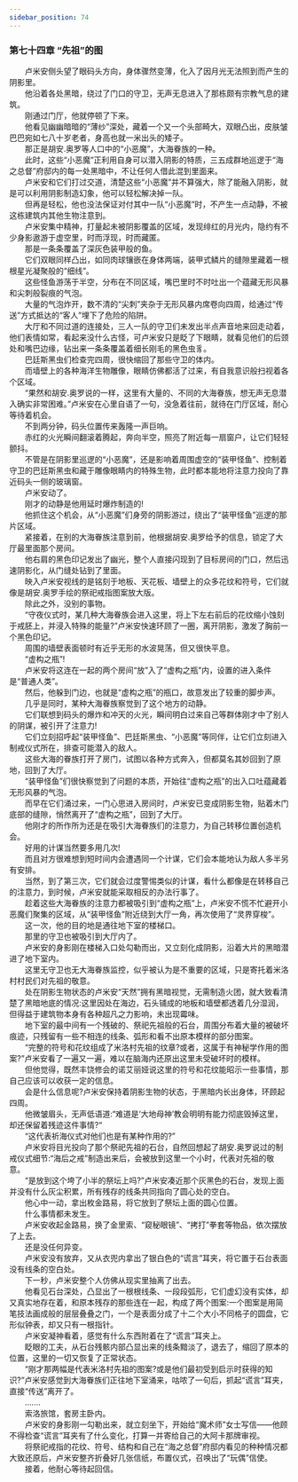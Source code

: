 ```yaml
---
sidebar_position: 74
---
```

### 第七十四章 “先祖”的图  


　　卢米安侧头望了眼码头方向，身体骤然变薄，化入了因月光无法照到而产生的阴影里。  
　　他沿着各处黑暗，绕过了门口的守卫，无声无息进入了那栋颇有宗教气息的建筑。  
　　刚通过门厅，他就停顿了下来。  
　　他看见幽幽暗暗的“薄纱”深处，藏着一个又一个头部畸大，双眼凸出，皮肤皱巴巴宛如七八十岁老者，身高也就一米出头的矮子。  
　　那正是胡安.奥罗等人口中的“小恶魔”，大海眷族的一种。  
　　此时，这些“小恶魔”正利用自身可以潜入阴影的特质，三五成群地巡逻于“海之总督”府邸内的每一处黑暗中，不让任何人借此混到里面来。  
　　卢米安和它们打过交道，清楚这些“小恶魔”并不算强大，除了能融入阴影，就是可以利用阴影制造幻象，他可以轻松解决掉一队。  
　　但再是轻松，他也没法保证对付其中一队“小恶魔”时，不产生一点动静，不被这栋建筑内其他生物注意到。  
　　卢米安集中精神，打量起未被阴影覆盖的区域，发现绯红的月光内，隐约有不少身影遨游于虚空里，时而浮现，时而藏匿。  
　　那是一条条覆盖了深灰色装甲般的鱼。  
　　它们双眼同样凸出，如同肉球镶嵌在身体两端，装甲式鳞片的缝隙里藏着一根根星光凝聚般的“细线”。  
　　这些怪鱼游荡于半空，分布在不同区域，嘴巴里时不时吐出一个蕴藏无形风暴和尖刺般裂痕的气泡。  
　　大量的气泡炸开，数不清的“尖刺”夹杂于无形风暴内席卷向四周，给通过“传送”方式抵达的“客人”埋下了危险的陷阱。  
　　大厅和不同过道的连接处，三人一队的守卫们未发出半点声音地来回走动着，他们表情如常，看起来没什么古怪，可卢米安只是眨了下眼睛，就看见他们的后颈处和嘴巴边缘，钻出来一条条覆盖着细长刚毛的黑色虫豸。  
　　巴廷斯黑虫们检查完四周，很快缩回了那些守卫的体内。  
　　而墙壁上的各种海洋生物雕像，眼睛仿佛都活了过来，有自我意识般扫视着各个区域。  
　　“果然和胡安.奥罗说的一样，这里有大量的、不同的大海眷族，想无声无息潜入确实非常困难。”卢米安在心里自语了一句，没急着往前，就待在门厅区域，耐心等待着机会。  
　　不到两分钟，码头位置传来轰隆一声巨响。  
　　赤红的火光瞬间翻滚着腾起，奔向半空，照亮了附近每一扇窗户，让它们轻轻颤抖。  
　　不管是在阴影里巡逻的“小恶魔”，还是影响着周围虚空的“装甲怪鱼”、控制着守卫的巴廷斯黑虫和藏于雕像眼睛内的特殊生物，此时都本能地将注意力投向了靠近码头一侧的玻璃窗。  
　　卢米安动了。  
　　刚才的动静是他用延时爆炸制造的!  
　　他抓住这个机会，从“小恶魔”们身旁的阴影游过，绕出了“装甲怪鱼”巡逻的那片区域。  
　　紧接着，在别的大海眷族注意到前，他根据胡安.奥罗给予的信息，锁定了大厅最里面那个房间。  
　　他右肩的黑色印记发出了幽光，整个人直接闪现到了目标房间的门口，然后迅速阴影化，从门缝处钻到了里面。  
　　映入卢米安视线的是铭刻于地板、天花板、墙壁上的众多花纹和符号，它们就像是胡安.奥罗手绘的祭祀戒指图案放大版。  
　　除此之外，没别的事物。  
　　“守夜仪式时，某几种大海眷族会进入这里，将上下左右前后的花纹缩小蚀刻于戒胚上，并浸入特殊的能量?”卢米安快速环顾了一圈，离开阴影，激发了胸前一个黑色印记。  
　　周围的墙壁表面顿时有近乎无形的水波晃荡，但又很快平息。  
　　“虚构之瓶”!  
　　卢米安将这连在一起的两个房间“放”入了“虚构之瓶”内，设置的进入条件是“普通人类”。  
　　然后，他躲到门边，也就是“虚构之瓶”的瓶口，故意发出了较重的脚步声。  
　　几乎是同时，某种大海眷族察觉到了这个地方的动静。  
　　它们联想到码头的爆炸和冲天的火光，瞬间明白过来自己等群体刚才中了别人的阴谋，被引开了注意力!  
　　它们立刻招呼起“装甲怪鱼”、巴廷斯黑虫、“小恶魔”等同伴，让它们立刻进入制戒仪式所在，排查可能潜入的敌人。  
　　这些大海的眷族打开了房门，试图以各种方式奔入，但都莫名其妙回到了原地，回到了大厅。  
　　“装甲怪鱼”们很快察觉到了问题的本质，开始往“虚构之瓶”的出入口吐蕴藏着无形风暴的气泡。  
　　而早在它们涌过来，一门心思进入房间时，卢米安已变成阴影生物，贴着木门底部的缝隙，悄然离开了“虚构之瓶”，回到了大厅。  
　　他刚才的所作所为还是在吸引大海眷族们的注意力，为自己转移位置创造机会。  
　　好用的计谋当然要多用几次!  
　　而且对方很难想到短时间内会遭遇同一个计谋，它们会本能地认为敌人多半另有安排。  
　　当然，到了第三次，它们就会过度警惕类似的计谋，看什么都像是在转移自己的注意力，到时候，卢米安就能采取相反的办法行事了。  
　　趁着这些大海眷族的注意力都被吸引到“虚构之瓶”上，卢米安不慌不忙避开小恶魔们聚集的区域，从“装甲怪鱼”附近绕到大厅一角，再次使用了“灵界穿梭”。  
　　这一次，他的目的地是通往地下室的楼梯口。  
　　那里的守卫也被吸引到大厅内了。  
　　卢米安的身影刚在楼梯入口处勾勒而出，又立刻化成阴影，沿着大片的黑暗潜进了地下室内。  
　　这里无守卫也无大海眷族监控，似乎被认为是不重要的区域，只是寄托着米洛村村民们对先祖的敬意。  
　　处在阴影生物状态的卢米安“天然”拥有黑暗视觉，无需制造火团，就大致看清楚了黑暗地底的情况:这里因处在海边，石头铺成的地板和墙壁都透着几分湿润，但得益于建筑物本身有各种超凡之力影响，未出现霉味。  
　　地下室的最中间有一个残破的、祭祀先祖般的石台，周围分布着大量的被破坏痕迹，只残留有一些不相连的线条、弧形和看不出原本模样的部分图案。  
　　“完整的符号和花纹组成了米洛村先祖的纹章?或者，这属于有神秘学作用的图案?”卢米安看了一遍又一遍，难以在脑海内还原出这里未受破坏时的模样。  
　　但他觉得，既然丰饶修会的诺艾丽娅说这里的符号和花纹能昭示一些事情，那自己应该可以收获一定的信息。  
　　会是什么信息呢?卢米安保持着阴影生物的状态，于黑暗内长出身体，环顾起四周。  
　　他微皱眉头，无声低语道:“难道是‘大地母神’教会明明有能力彻底毁掉这里，却还保留着残迹这件事情?“  
　　“这代表祈海仪式对他们也是有某种作用的?”  
　　卢米安将目光投向了那个祭祀先祖的石台，自然回想起了胡安.奥罗说过的制戒仪式细节:“海后之戒”制造出来后，会被放到这里一个小时，代表对先祖的敬意。  
　　“是放到这个垮了小半的祭坛上吗?”卢米安凑近那个灰黑色的石台，发现上面并没有什么灰尘积累，所有残存的线条共同指向了圆心处的空白。  
　　他心中一动，拿出枚金路易，将它放到了祭坛上面的圆心位置。  
　　什么事情都未发生。  
　　卢米安收起金路易，换了金里索、“窥秘眼镜”、“拷打”拳套等物品，依次摆放了上去。  
　　还是没任何异变。  
　　卢米安没有放弃，又从衣兜内拿出了银白色的“谎言”耳夹，将它置于石台表面没有线条的空白处。  
　　下一秒，卢米安整个人仿佛从现实里抽离了出去。  
　　他看见石台深处，凸显出了一根根线条、一段段弧形，它们虚幻没有实体，却又真实地存在着，和原本残存的那些连在一起，构成了两个图案:一个图案是用简笔技法画成般的层层叠叠之门，一个是表面分成了十二个大小不同格子的圆盘，它形似钟表，却又只有一根指针。  
　　卢米安凝神看着，感觉有什么东西附着在了“谎言”耳夹上。  
　　眨眼的工夫，从石台残骸内部凸显出来的线条黯淡了，退去了，缩回了原本的位置，这里的一切又恢复了正常状态。  
　　“刚才那两幅是代表米洛村先祖的图案?或是他们最初受到启示时获得的知识?”卢米安感觉到大海眷族们正往地下室涌来，咕哝了一句后，抓起“谎言”耳夹，直接“传送”离开了。  
　　.......  
　　索洛旅馆，套房主卧内。  
　　卢米安的身影刚一勾勒出来，就立刻坐下，开始给“魔术师”女士写信——他顾不得检查“谎言”耳夹有了什么变化，打算一并寄给自己的大阿卡那牌审视。  
　　将祭祀戒指的花纹、符号、结构和自己在“海之总督”府邸内看见的种种情况都大致还原后，卢米安整齐折叠好几张信纸，布置仪式，召唤出了“玩偶”信使。  
　　接着，他耐心等待起回信。  
